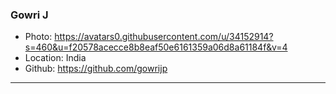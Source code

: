### Gowri J

- Photo: https://avatars0.githubusercontent.com/u/34152914?s=460&u=f20578acecce8b8eaf50e6161359a06d8a61184f&v=4
- Location: India
- Github: https://github.com/gowrijp

***
